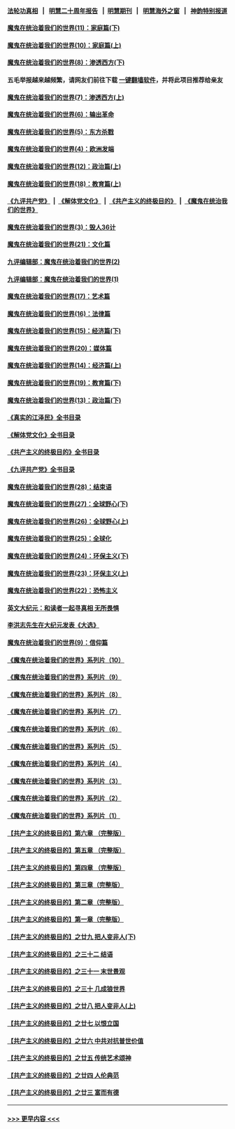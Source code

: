 #### [法轮功真相](https://github.com/gfw-breaker/truth/blob/master/README.md?t=0) &nbsp;&nbsp;|&nbsp;&nbsp; [明慧二十周年报告](https://github.com/gfw-breaker/mh-reports/blob/master/README.md?t=0) &nbsp;&nbsp;|&nbsp;&nbsp;[明慧期刊](https://github.com/gfw-breaker/mh-qikan) &nbsp;&nbsp;|&nbsp;&nbsp; [明慧海外之窗](https://github.com/gfw-breaker/mh-news/blob/master/README.md?t=0) &nbsp;&nbsp;|&nbsp;&nbsp; [神韵特别报道](https://github.com/gfw-breaker/mh-news/blob/master/shenyun.md?t=0)
#### [魔鬼在统治着我们的世界(11)：家庭篇(下)](../pages/nsc422/n10440961.md?t=12130950) 
#### [魔鬼在统治着我们的世界(10)：家庭篇(上)](../pages/nsc422/n10435448.md?t=12130950) 
#### [魔鬼在统治着我们的世界(8)：渗透西方(下)](../pages/nsc422/n10429603.md?t=12130950) 
#### 五毛举报越来越频繁，请网友们前往下载 [一键翻墙软件](https://github.com/gfw-breaker/ssr-accounts)，并将此项目推荐给亲友
#### [魔鬼在统治着我们的世界(7)：渗透西方(上)](../pages/nsc422/n10426013.md?t=12130950) 
#### [魔鬼在统治着我们的世界(6)：输出革命](../pages/nsc422/n10421536.md?t=12130950) 
#### [魔鬼在统治着我们的世界(5)：东方杀戮](../pages/nsc422/n10417707.md?t=12130950) 
#### [魔鬼在统治着我们的世界(4)：欧洲发端](../pages/nsc422/n10414890.md?t=12130950) 
#### [魔鬼在统治着我们的世界(12)：政治篇(上)](../pages/nsc422/n10444576.md?t=12130950) 
#### [魔鬼在统治着我们的世界(18)：教育篇(上)](../pages/nsc422/n10526970.md?t=12130950) 
#### [《九评共产党》](https://github.com/begood0513/9ping.md/blob/master/README.md) &nbsp;|&nbsp; [《解体党文化》](../../../../jtdwh.md/blob/master/README.md)  &nbsp;|&nbsp; [《共产主义的终极目的》](../../../../gczydzjmd.md/blob/master/README.md) &nbsp;|&nbsp; [《魔鬼在统治我们的世界》](../../../../mgztzwmdsj.md/blob/master/README.md) 
#### [魔鬼在统治着我们的世界(3)：毁人36计](../pages/nsc422/n10411583.md?t=12130950) 
#### [魔鬼在统治着我们的世界(21)：文化篇](../pages/nsc422/n10597706.md?t=12130950) 
#### [九评编辑部：魔鬼在统治着我们的世界(2)](../pages/nsc422/n10410036.md?t=12130950) 
#### [九评编辑部：魔鬼在统治着我们的世界(1)](../pages/nsc422/n10406825.md?t=12130950) 
#### [魔鬼在统治着我们的世界(17)：艺术篇](../pages/nsc422/n10499093.md?t=12130950) 
#### [魔鬼在统治着我们的世界(16)：法律篇](../pages/nsc422/n10485969.md?t=12130950) 
#### [魔鬼在统治着我们的世界(15)：经济篇(下)](../pages/nsc422/n10469975.md?t=12130950) 
#### [魔鬼在统治着我们的世界(20)：媒体篇](../pages/nsc422/n10586579.md?t=12130950) 
#### [魔鬼在统治着我们的世界(14)：经济篇(上)](../pages/nsc422/n10457370.md?t=12130950) 
#### [魔鬼在统治着我们的世界(19)：教育篇(下)](../pages/nsc422/n10564808.md?t=12130950) 
#### [魔鬼在统治着我们的世界(13)：政治篇(下)](../pages/nsc422/n10448270.md?t=12130950) 
#### [《真实的江泽民》全书目录](../pages/nsc422/n13721399.md?t=12130950) 
#### [《解体党文化》全书目录](../pages/nsc422/n13721157.md?t=12130950) 
#### [《共产主义的终极目的》全书目录](../pages/nsc422/n13721048.md?t=12130950) 
#### [《九评共产党》全书目录](../pages/nsc422/n13708085.md?t=12130950) 
#### [魔鬼在统治着我们的世界(28)：结束语](../pages/nsc422/n10936246.md?t=12130950) 
#### [魔鬼在统治着我们的世界(27)：全球野心(下)](../pages/nsc422/n10928319.md?t=12130950) 
#### [魔鬼在统治着我们的世界(26)：全球野心(上)](../pages/nsc422/n10900318.md?t=12130950) 
#### [魔鬼在统治着我们的世界(25)：全球化](../pages/nsc422/n10788205.md?t=12130950) 
#### [魔鬼在统治着我们的世界(24)：环保主义(下)](../pages/nsc422/n10695307.md?t=12130950) 
#### [魔鬼在统治着我们的世界(23)：环保主义(上)](../pages/nsc422/n10688613.md?t=12130950) 
#### [魔鬼在统治着我们的世界(22)：恐怖主义](../pages/nsc422/n10614727.md?t=12130950) 
#### [英文大纪元：和读者一起寻真相 无所畏惧](../pages/nsc422/n12542027.md?t=12130950) 
#### [李洪志先生在大纪元发表《大选》](../pages/nsc422/n12534746.md?t=12130950) 
#### [魔鬼在统治着我们的世界(9)：信仰篇](../pages/nsc422/n10432159.md?t=12130950) 
#### [《魔鬼在统治着我们的世界》系列片（10）](../pages/nsc422/n12292670.md?t=12130950) 
#### [《魔鬼在统治着我们的世界》系列片（9）](../pages/nsc422/n12290859.md?t=12130950) 
#### [《魔鬼在统治着我们的世界》系列片（8）](../pages/nsc422/n12287445.md?t=12130950) 
#### [《魔鬼在统治着我们的世界》系列片（7）](../pages/nsc422/n12283425.md?t=12130950) 
#### [《魔鬼在统治着我们的世界》系列片（6）](../pages/nsc422/n12282314.md?t=12130950) 
#### [《魔鬼在统治着我们的世界》系列片（5）](../pages/nsc422/n12281419.md?t=12130950) 
#### [《魔鬼在统治着我们的世界》系列片（4）](../pages/nsc422/n12274024.md?t=12130950) 
#### [《魔鬼在统治着我们的世界》系列片（3）](../pages/nsc422/n12271322.md?t=12130950) 
#### [《魔鬼在统治着我们的世界》系列片（2）](../pages/nsc422/n12269049.md?t=12130950) 
#### [《魔鬼在统治着我们的世界》系列片（1）](../pages/nsc422/n12267575.md?t=12130950) 
#### [【共产主义的终极目的】第六章 （完整版）](../pages/nsc422/n11428913.md?t=12130950) 
#### [【共产主义的终极目的】第五章 （完整版）](../pages/nsc422/n11428912.md?t=12130950) 
#### [【共产主义的终极目的】第四章 （完整版）](../pages/nsc422/n11428907.md?t=12130950) 
#### [【共产主义的终极目的】第三章（完整版）](../pages/nsc422/n11428848.md?t=12130950) 
#### [【共产主义的终极目的】第二章（完整版）](../pages/nsc422/n11428831.md?t=12130950) 
#### [【共产主义的终极目的】第一章（完整版）](../pages/nsc422/n11417651.md?t=12130950) 
#### [【共产主义的终极目的】之廿九 把人变非人(下)](../pages/nsc422/n11344140.md?t=12130950) 
#### [【共产主义的终极目的】之三十二 结语](../pages/nsc422/n11360535.md?t=12130950) 
#### [【共产主义的终极目的】之三十一 末世景观](../pages/nsc422/n11351129.md?t=12130950) 
#### [【共产主义的终极目的】之三十 几成狼世界](../pages/nsc422/n11348280.md?t=12130950) 
#### [【共产主义的终极目的】之廿八 把人变非人(上)](../pages/nsc422/n11340492.md?t=12130950) 
#### [【共产主义的终极目的】之廿七 以恨立国](../pages/nsc422/n11336944.md?t=12130950) 
#### [【共产主义的终极目的】之廿六 中共对抗普世价值](../pages/nsc422/n11324785.md?t=12130950) 
#### [【共产主义的终极目的】之廿五 传统艺术颂神](../pages/nsc422/n11296396.md?t=12130950) 
#### [【共产主义的终极目的】之廿四 人伦典范](../pages/nsc422/n11296397.md?t=12130950) 
#### [【共产主义的终极目的】之廿三 富而有德](../pages/nsc422/n11283598.md?t=12130950) 

----
#### [ >>> 更早内容 <<< ](../indexes/nsc422-earlier.md)
